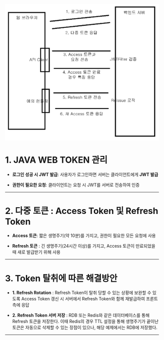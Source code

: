 

<p align="center">
    <img alt="img.png" src="img.png"/>
</p>



# 1. JAVA WEB TOKEN 관리

- **로그인 성공 시 JWT 발급**: 사용자가 로그인하면 서버는 클라이언트에게 **JWT 발급**


- **권한이 필요한 요청**: 클라이언트는 요청 시 JWT를 서버로 전송하여 인증


---

# 2. 다중 토큰 : Access Token 및 Refresh Token

- **Access 토큰**: 짧은 생명주기(약 10분)를 가지고, 권한이 필요한 모든 요청에 사용

 
- **Refresh 토큰** : 긴 생명주기(24시간 이상)를 가지고, Access 토큰이 만료되었을 때 새로 발급받기 위해 사용

---

# 3. Token 탈취에 따른 해결방안

- **1. Refresh Rotation** : Refresh Token이 탈취 당할 수 있는 상황에 보완할 수 있도록 Access Token 갱신 시 서버에서 Refresh Token와 함께 재발급하여 
프론트 측에 응답

  
- **2. Refresh Token 서버 저장** : RDB 또는 Redis와 같은 데이터베이스를 통해 Refresh 토큰을 저장한다. 이때 Redis의 경우 TTL 설정을 통해 생명주기가 끝이난 토큰은 자동으로 삭제할 수 있는 장점이 있으나, 해당 예제에서는 RDB에 저장했다.
---
